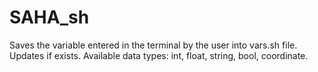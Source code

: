 # SAHA_sh
Saves the variable entered in the terminal by the user into vars.sh file. Updates if exists. Available data types: int, float, string, bool, coordinate.
